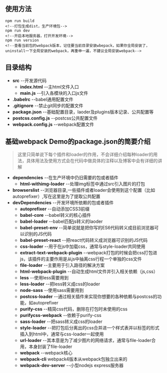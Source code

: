 ## 使用方法
    npm run build 
    <!--打包生成dist，生产环境包-->
    npm run dev
    <!--开启本地服务器，打开开发环境-->
    npm run version
    <!--查看当前包的webpack版本，记住要当前目录安装wbepack，如果你全局安装了，uninstall一下全局安装的webpack，再重申一遍，不建议全局安装webpack-->



## 目录结构

* __src__   --开发源代码
  * __index.html__  --主html文件入口
  * __main.js__ --引入各模块的入口js文件
* __.babelrc__  --babel通用配置文件
* __.gitignore__    --禁止git同步的配置文件
* __package.json__  --基础配置目录，laoder及plugins版本记录、公共配置等
* __postcss.config.js__ --postcss公共配置文件
* __webpack.config.js__ --webpack配置文件


## 基础webpack Demo的package.json的简要介绍

> 这里只简单说下每个插件和loader的作用，不会详细介绍每种loader的用法，具体用法及使用方式会在代码中做具体的注释以及博客中会有详细的讲解

<!--先从少的说起吧-->
* __dependencies__ --在生产环境中仍旧需要的包或者插件
  * __html-withimg-loader__ --处理img标签中通过src引入图片的打包
* __browserslist__ --浏览器目录,一些插件或者loader会使用到这个配置（比如autoprefixer）,写在这里是为了提取公共配置
* __devDependencies__ --开发环境所依赖的包或者插件
  * __autoprefixer__ --自动添加CSS3前缀
  * __babel-core__ --babel转义的核心插件
  * __babel-loader__  --babel匹配js转义的laoder
  * __babel-preset-env__ --简单说就是把你写的ES6代码转义成目前浏览器可以识别的JS代码
  * __babel-preset-react__ --把react代码转义成浏览器可识别的JS代码
  * __css-loader__ --用于在js中加载css，通常与style-loader共同使用
  * __extract-text-webpack-plugin__ --webpack打包的时候会把css打包进js，该插件的主要作用是从js中抽离css行程一个单独的css文件 
  * __file-loader__ --主要用于引入路径的解决方案 
  * __html-webpack-plugin__  --自动生成html文件并引入相关依赖（js,css）
  * __less__  --使用less需要用到
  * __less-loader__ --把less转义成css的loader
  * __node-sass__ --使用sass需要用到
  * __postcss-loader__ --通过相关插件来实现你想要的各种依赖与postcss的功能，如autoprefixer
  * __purify-css__ --精简css代码，删除在打包时未使用的css
  * __purifycss-webpack__ --依赖于purify-css
  * __sass-loader__ --把sass转义成css的loader
  * __style-loader__  --把打包后分离出的css合并进一个样式表并以标签的形式插入到html中，通常与css-loader一起使用
  * __url-loader__ --其本意是为了减少图片的网络请求，通常与file-loader合用，本身封装了file-loader
  * __webpack__ --webpack核心
  * __webpack-cli__ webpack4版本从webpack包独立出来的
  * __webpack-dev-server__ --小型nodejs express服务器